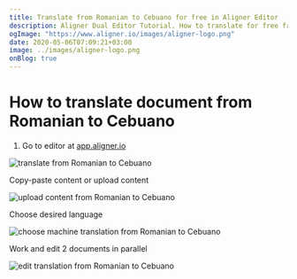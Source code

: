 ```yaml
---
title: Translate from Romanian to Cebuano for free in Aligner Editor
description: Aligner Dual Editor Tutorial. How to translate for free from Romanian to Cebuano. Aligner is multilingual document management platform. 
ogImage: "https://www.aligner.io/images/aligner-logo.png"
date: 2020-05-06T07:09:21+03:00
image: ../images/aligner-logo.png
onBlog: true
---
```


# How to translate document from Romanian to Cebuano

1. Go to editor at [app.aligner.io](https://app.aligner.io "Aligner App web page")

![translate from Romanian to Cebuano](../aligner-blank-editor.png "translate from Romanian to Cebuano")

Copy-paste content or upload content

![upload content from Romanian to Cebuano](../aligner-uploaded-document.png "upload content from Romanian to Cebuano")

Choose desired language

![choose machine translation from Romanian to Cebuano](../aligner-language-dropdown.png "choose machine translation from Romanian to Cebuano")

Work and edit 2 documents in parallel

![edit translation from Romanian to Cebuano](../aligner-double-sitded-editor.png "edit translation from Romanian to Cebuano")

